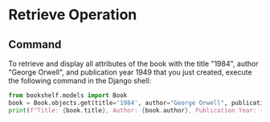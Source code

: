 # Retrieve Operation

## Command
To retrieve and display all attributes of the book with the title "1984", author "George Orwell", and publication year 1949 that you just created, execute the following command in the Django shell:

```python
from bookshelf.models import Book
book = Book.objects.get(title='1984', author="George Orwell", publication_year=1949)
print(f"Title: {book.title}, Author: {book.author}, Publication Year: {book.publication_year}")
